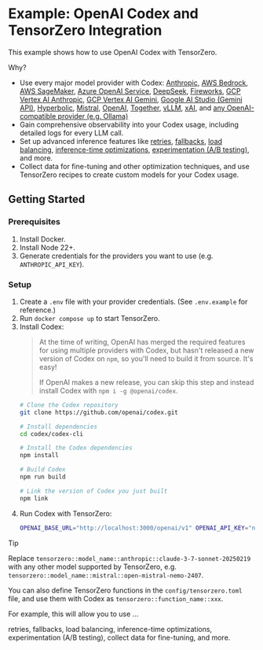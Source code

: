 # Example: OpenAI Codex and TensorZero Integration

This example shows how to use OpenAI Codex with TensorZero.

Why?

- Use every major model provider with Codex:
  [Anthropic](https://www.tensorzero.com/docs/gateway/guides/providers/anthropic),
  [AWS Bedrock](https://www.tensorzero.com/docs/gateway/guides/providers/aws-bedrock),
  [AWS SageMaker](https://www.tensorzero.com/docs/gateway/guides/providers/aws-sagemaker),
  [Azure OpenAI Service](https://www.tensorzero.com/docs/gateway/guides/providers/azure),
  [DeepSeek](https://www.tensorzero.com/docs/gateway/guides/providers/deepseek),
  [Fireworks](https://www.tensorzero.com/docs/gateway/guides/providers/fireworks),
  [GCP Vertex AI Anthropic](https://www.tensorzero.com/docs/gateway/guides/providers/gcp-vertex-ai-anthropic),
  [GCP Vertex AI Gemini](https://www.tensorzero.com/docs/gateway/guides/providers/gcp-vertex-ai-gemini),
  [Google AI Studio (Gemini API)](https://www.tensorzero.com/docs/gateway/guides/providers/google-ai-studio-gemini),
  [Hyperbolic](https://www.tensorzero.com/docs/gateway/guides/providers/hyperbolic),
  [Mistral](https://www.tensorzero.com/docs/gateway/guides/providers/mistral),
  [OpenAI](https://www.tensorzero.com/docs/gateway/guides/providers/openai),
  [Together](https://www.tensorzero.com/docs/gateway/guides/providers/together),
  [vLLM](https://www.tensorzero.com/docs/gateway/guides/providers/vllm),
  [xAI](https://www.tensorzero.com/docs/gateway/guides/providers/xai),
  and [any OpenAI-compatible provider (e.g. Ollama)](https://www.tensorzero.com/docs/gateway/guides/providers/openai-compatible)
- Gain comprehensive observability into your Codex usage, including detailed logs for every LLM call.
- Set up advanced inference features like [retries](https://www.tensorzero.com/docs/gateway/guides/retries-fallbacks/), [fallbacks](https://www.tensorzero.com/docs/gateway/guides/retries-fallbacks/), [load balancing](https://www.tensorzero.com/docs/gateway/guides/retries-fallbacks/#load-balancing), [inference-time optimizations](https://www.tensorzero.com/docs/gateway/guides/inference-time-optimizations/), [experimentation (A/B testing)](https://www.tensorzero.com/docs/gateway/guides/experimentation/), and more.
- Collect data for fine-tuning and other optimization techniques, and use TensorZero recipes to create custom models for your Codex usage.

## Getting Started

### Prerequisites

1. Install Docker.
2. Install Node 22+.
3. Generate credentials for the providers you want to use (e.g. `ANTHROPIC_API_KEY`).

### Setup

1. Create a `.env` file with your provider credentials. (See `.env.example` for reference.)
2. Run `docker compose up` to start TensorZero.
3. Install Codex:
   > At the time of writing, OpenAI has merged the required features for using multiple providers with Codex, but hasn't released a new version of Codex on `npm`, so you'll need to build it from source.
   > It's easy!
   >
   > If OpenAI makes a new release, you can skip this step and instead install Codex with `npm i -g @openai/codex`.
   ```bash
   # Clone the Codex repository
   git clone https://github.com/openai/codex.git
   
   # Install dependencies
   cd codex/codex-cli
   
   # Install the Codex dependencies
   npm install
   
   # Build Codex
   npm run build
   
   # Link the version of Codex you just built
   npm link
   ```
5. Run Codex with TensorZero:
   ```bash
   OPENAI_BASE_URL="http://localhost:3000/openai/v1" OPENAI_API_KEY="not-used" codex -p tensorzero -m tensorzero::model_name::anthropic::claude-3-7-sonnet-20250219
   ```

> [!TIP]
>
> Replace `tensorzero::model_name::anthropic::claude-3-7-sonnet-20250219` with any other model supported by TensorZero, e.g. `tensorzero::model_name::mistral::open-mistral-nemo-2407`.
>
> You can also define TensorZero functions in the `config/tensorzero.toml` file, and use them with Codex as `tensorzero::function_name::xxx`.
>
> For example, this will allow you to use ...
>
> retries, fallbacks, load balancing, inference-time optimizations, experimentation (A/B testing), collect data for fine-tuning, and more.
